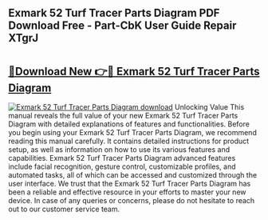 ## Exmark 52 Turf Tracer Parts Diagram PDF Download Free - Part-CbK User Guide Repair XTgrJ

# <h2><a href="http://dfhlav.blite.top/?on=Exmark+52+Turf+Tracer+Parts+Diagram">🔗Download New 👉🔴 Exmark 52 Turf Tracer Parts Diagram</a></h2>

[![Exmark 52 Turf Tracer Parts Diagram download](https://i.imgur.com/lujVjoI.png)](http://dfhlav.blite.top/?on=Exmark+52+Turf+Tracer+Parts+Diagram)
Unlocking Value This manual reveals the full value of your new Exmark 52 Turf Tracer Parts Diagram with detailed explanations of features and functionalities. Before you begin using your Exmark 52 Turf Tracer Parts Diagram, we recommend reading this manual carefully. It contains detailed instructions for product setup, as well as information on how to use its various features and capabilities. Exmark 52 Turf Tracer Parts Diagram advanced features include facial recognition, gesture control, customizable profiles, and automated tasks, all of which can be accessed and customized through the user interface. We trust that the Exmark 52 Turf Tracer Parts Diagram has been a reliable and effective resource in your efforts to master your new device. In case of any queries or concerns, please do not hesitate to reach out to our customer service team.
